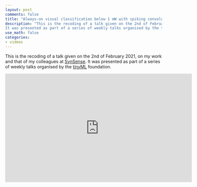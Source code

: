```yaml
---
layout: post
comments: false
title: "Always-on visual classification below 1 mW with spiking convolutional networks on Dynap™-CNN"
description: "This is the recoding of a talk given on the 2nd of February 2021, on my work and that of my colleagues at SynSense.
It was presented as part of a series of weekly talks organised by the tinyML foundation."
use_math: false
categories:
- videos
---
```


This is the recoding of a talk given on the 2nd of February 2021, on my work and that
of my colleagues at [SynSense](https://synsense.ai). It was presented as part of a
series of weekly talks organised by the [tinyML](https://www.tinyml.org/) foundation.

<embed height="350" width="600" src="https://www.youtube.com/embed/9nLAWeOtODc">
